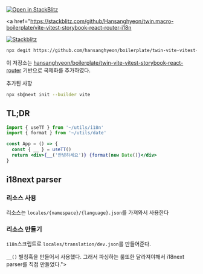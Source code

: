 <a href="https://stackblitz.com/github/Hansanghyeon/twin.macro-boilerplate/vite-vitest-storybook-react-router-i18n">
  <img
    alt="Open in StackBlitz"
    src="https://developer.stackblitz.com/img/open_in_stackblitz_small.svg"
  />
</a>


<a href="https://stackblitz.com/github/Hansanghyeon/twin.macro-boilerplate/vite-vitest-storybook-react-router-i18n

[![Stackblitz](https://img.shields.io/badge/Stackblitz-fff?style=for-the-badge&logo=Stackblitz&logoColor=1389FD)](https://stackblitz.com/fork/github/hansanghyeon/boilerplate/twin.macro-vite-vitest-storybook-react-router-i18n)

```sh
npx degit https://github.com/hansanghyeon/boilerplate/twin-vite-vitest-storybook-react-router-i18n example-project
```

이 저장소는 [hansanghyeon/boilerplate/twin-vite-vitest-storybook-react-router](https://github.com/hansanghyeon/boilerplate/twin-vite-vitest-storybook-react-router) 기반으로 국제화를 추가하였다.

추가된 사항

```bash
npx sb@next init --builder vite
```

## TL;DR

```jsx
import { useTT } from '~/utils/i18n'
import { format } from '~/utils/date'

const App = () => {
  const { __ } = useTT()
  return <div>{__('안녕하세요')} {format(new Date()}</div>
}
```

## i18next parser

### 리소스 사용

리소스는 `locales/{namespace}/{language}.json`를 가져와서 사용한다

### 리소스 만들기

`i18n`스크립트로 `locales/translation/dev.json`를 만들어준다.

`__()` 별칭훅을 만들어서 사용했다. 그래서 파싱하는 룰또한 달라져야해서 i18next parser를 직접 만들었다.">
